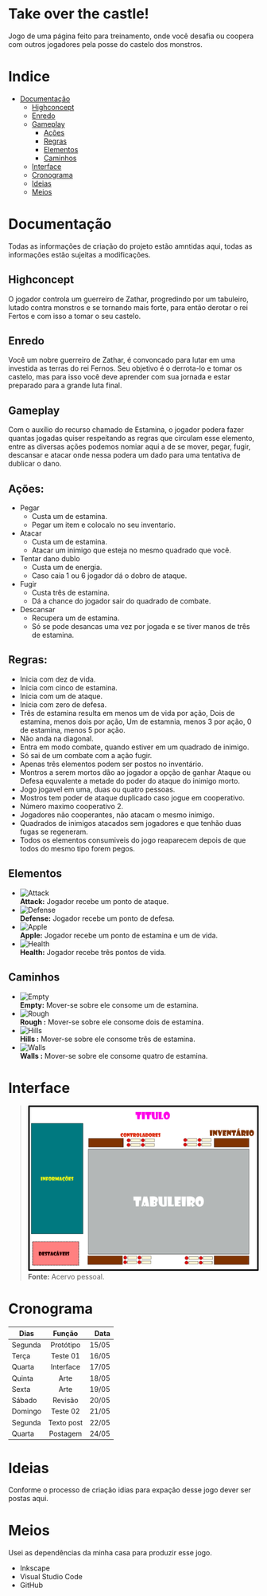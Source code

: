 # Take over the castle!
Jogo de uma página feito para treinamento, onde você desafia ou coopera com outros jogadores pela posse do castelo dos monstros.

# Indice

- [Documentação](#documentação)
    - [Highconcept](#highconcept)
    - [Enredo](#enredo)
    - [Gameplay](#gameplay)
        - [Ações](#acoes) 
        - [Regras](#regras) 
        - [Elementos](#elementos)
        - [Caminhos](#caminhos)        
    - [Interface](#interface)
    - [Cronograma](#cronograma)
    - [Ideias](#ideias)
    - [Meios](#meios)

<a name="documentação"></a>

# Documentação

Todas as informações de criação do projeto estão amntidas aqui, todas as informações estão sujeitas a modificações.

<a name="highconcept"></a>

##  Highconcept

O jogador controla um guerreiro de Zathar, progredindo por um tabuleiro, lutado contra monstros e se tornando mais forte, para então derotar o rei Fertos e com isso a tomar o seu castelo.

<a name="enredo"></a>

## Enredo

Você um nobre guerreiro de Zathar, é convoncado para lutar em uma investida as terras do rei Fernos. Seu objetivo é o derrota-lo e tomar os castelo, mas para isso você deve aprender com sua jornada e estar preparado para a grande luta final.

<a name="gameplay"></a>

## Gameplay 

Com o auxílio do recurso chamado de Estamina, o jogador podera fazer quantas jogadas quiser respeitando as regras que circulam esse elemento, entre as diversas ações podemos nomiar aqui a de se mover, pegar, fugir, descansar e atacar onde nessa podera um dado para uma tentativa de dublicar o dano.

<a name="acoes"></a>

##  Ações: 

- Pegar
    - Custa um de estamina.
    - Pegar um item e colocalo no seu inventario.
- Atacar
    - Custa um de estamina.
    - Atacar um inimigo que esteja no mesmo quadrado que você.
- Tentar dano dublo
    - Custa um de energia.
    - Caso caia 1 ou 6 jogador dá o dobro de ataque.
- Fugir 
    - Custa três de estamina.
    - Dá a chance do jogador sair do quadrado de combate.
- Descansar
    - Recupera um de estamina.
    - Só se pode desancas uma vez por jogada e se tiver manos de três de estamina.


<a name="regras"></a>

##  Regras: 

 - Inicia com dez de vida.
 - Inicia com cinco de estamina.
 - Inicia com um de ataque.
 - Inicia com zero de defesa.
 - Três de estamina resulta em menos um de vida por ação, Dois de estamina, menos dois por ação, Um de estamnia, menos 3 por ação, 0 de estamina, menos 5 por ação.
 - Não anda na diagonal.
 - Entra em modo combate, quando estiver em um quadrado de inimigo.
 - Só sai de um combate com a ação fugir.
 - Apenas três elementos podem ser postos no inventário.
 - Montros a serem mortos dão ao jogador a opção de ganhar Ataque ou Defesa equvalente a metade do poder do ataque do inimigo morto.
 - Jogo jogavel em uma, duas ou quatro pessoas.
 - Mostros tem poder de ataque duplicado caso jogue em cooperativo.
 - Número maximo cooperativo 2.
 - Jogadores não cooperantes, não atacam o mesmo inimigo. 
 - Quadrados de inimigos atacados sem jogadores e que tenhão duas fugas se regeneram.
 - Todos os elementos consumiveis do jogo reaparecem depois de que todos do mesmo tipo forem pegos. 

<a name="elementos"></a>

## Elementos

- ![Attack](https://github.com//Dilumo/Morin-s-test/blob/master/Documents/Assets/Attack.png?raw=true "Attack") <br> 
**Attack:** Jogador recebe um ponto de ataque.
- ![Defense](https://github.com//Dilumo/Morin-s-test/blob/master/Documents/Assets/Defense.png?raw=true "Defense") <br> 
**Defense:** Jogador recebe um ponto de defesa.
- ![Apple](https://github.com//Dilumo/Morin-s-test/blob/master/Documents/Assets/Apple.png?raw=true "Apple") <br> 
**Apple:** Jogador recebe um ponto de estamina e um de vida.
- ![Health](https://github.com//Dilumo/Morin-s-test/blob/master/Documents/Assets/Health.png?raw=true "Health") <br> 
**Health:** Jogador recebe três pontos de vida.

<a name="caminhos"></a>

## Caminhos

- ![Empty](https://github.com//Dilumo/Morin-s-test/blob/master/Documents/Assets/Empty.png?raw=true "Empty") <br> 
**Empty:** Mover-se sobre ele consome um de estamina.
- ![Rough ](https://github.com//Dilumo/Morin-s-test/blob/master/Documents/Assets/Rough.png?raw=true "Rough ") <br> 
**Rough :** Mover-se sobre ele consome dois de estamina.
- ![Hills ](https://github.com//Dilumo/Morin-s-test/blob/master/Documents/Assets/Hills.png?raw=true "Hills ") <br> 
**Hills :** Mover-se sobre ele consome três de estamina.
- ![Walls ](https://github.com//Dilumo/Morin-s-test/blob/master/Documents/Assets/Walls.png?raw=true "Walls ") <br> 
**Walls :** Mover-se sobre ele consome quatro de estamina.

<a name="interface"></a>

# Interface

>![Explicação da interface](https://github.com/Dilumo/GetTheCastle/blob/master/Documents/Assets/interface.png?raw=true "Explicação da interface") <br> 
 > **Fonte:** Acervo pessoal.

<a name="cronograma"></a>

# Cronograma


| Dias          | Função        |  Data  |
| ------------- |:-------------:| -----: |
| Segunda       | Protótipo     | 15/05  |
| Terça         | Teste 01      | 16/05  |
| Quarta        | Interface     | 17/05  |
| Quinta        | Arte          | 18/05  |
| Sexta         | Arte          | 19/05  |
| Sábado        | Revisão       | 20/05  |
| Domingo       | Teste 02      | 21/05  |
| Segunda       | Texto post    | 22/05  |
| Quarta        | Postagem      | 24/05  |

<a name="ideias"></a>

# Ideias

Conforme o processo de criação idias para expação desse jogo dever ser postas aqui.

<a name="meios"></a>

# Meios

Usei as dependências da minha casa para produzir esse jogo.
- Inkscape
- Visual Studio Code
- GitHub